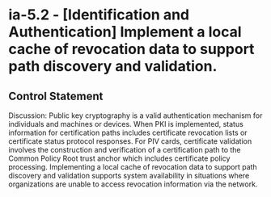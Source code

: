 # ia-5.2 - \[Identification and Authentication\] Implement a local cache of revocation data to support path discovery and validation.

## Control Statement

Discussion: Public key cryptography is a valid authentication mechanism for individuals and machines or devices. When PKI is implemented, status information for certification paths includes certificate revocation lists or certificate status protocol responses. For PIV cards, certificate validation involves the construction and verification of a certification path to the Common Policy Root trust anchor which includes certificate policy processing. Implementing a local cache of revocation data to support path discovery and validation supports system availability in situations where organizations are unable to access revocation information via the network.
